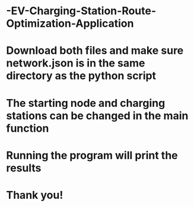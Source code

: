 # -EV-Charging-Station-Route-Optimization-Application

# Download both files and make sure network.json is in the same directory as the python script
# The starting node and charging stations can be changed in the main function
# Running the program will print the results

# Thank you!
